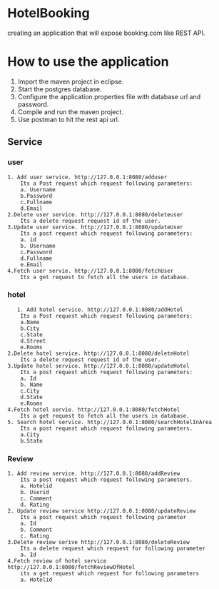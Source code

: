# HotelBooking
 creating an application that will expose booking.com like REST API.

 # How to use the application 
 1. Import the maven project in eclipse.
 2. Start the postgres database.
 3. Configure the application.properties file with database url and password.
 4. Compile and run the maven project.
 5. Use postman to hit the rest api url.

 ## Service

 ### user
    1. Add user service. http://127.0.0.1:8080/adduser 
        Its a Post request which request following parameters:
        a. Username
        b.Password
        c.Fullname
        d.Email
    2.Delete user service. http://127.0.0.1:8080/deleteuser
        Its a delete request request id of the user.
    3.Update user service. http://127.0.0.1:8080/updateUser
        Its a post request which request following parameters:
        a. id 
        b. Username
        c.Password
        d.Fullname
        e.Email
    4.Fetch user servie. http://127.0.0.1:8080/fetchUser
        Its a get request to fetch all the users in database.
### hotel
       1. Add hotel service. http://127.0.0.1:8080/addHotel 
        Its a Post request which request following parameters:
        a.Name
        b.City
        c.State
        d.Street
        e.Rooms
    2.Delete hotel service. http://127.0.0.1:8080/deleteHotel
        Its a delete request request id of the user.
    3.Update hotel service. http://127.0.0.1:8080/updateHotel
        Its a post request which request following parameters:
        a. Id 
        b. Name
        c.City
        d.State
        e.Rooms
    4.Fetch hotel servie. http://127.0.0.1:8080/fetchHotel
        Its a get request to fetch all the users in database.
    5. Search hotel service. http://127.0.0.1:8080/searchHotelInArea
        Its a post request which request following parameters.
        a.City
        b.State
### Review
    1. Add review service. http://127.0.0.1:8080/addReview
        Its a post request which request following parameters.
        a. Hotelid
        b. Userid
        c. Comment
        d. Rating
    2. Update review service http://127.0.0.1:8080/updateReview
        Its a post request which request following parameter
        a. Id 
        b. Comment
        c. Rating
    3.Delete review serive http://127.0.0.1:8080/deleteReview
        Its a delete request which request for following parameter
        a. Id
    4.Fetch review of hotel service http://127.0.0.1:8080/fetchReviewOfHotel
        its a get request which request for following parameters
        a. Hotelid